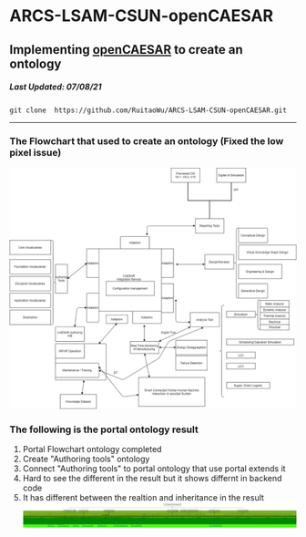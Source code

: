 # ARCS-LSAM-CSUN-openCAESAR
## Implementing [openCAESAR](https://github.com/opencaesar) to create an ontology
##### *Last Updated: 07/08/21*
```
git clone  https://github.com/RuitaoWu/ARCS-LSAM-CSUN-openCAESAR.git
```
---
### The Flowchart that used to create an ontology (Fixed the low pixel issue)
![Flowchart](https://github.com/RuitaoWu/ARCS-LSAM-CSUN-openCAESAR/blob/main/image/uml.jpg)
### The following is the portal ontology result
1. Portal Flowchart ontology completed
2. Create "Authoring tools" ontology
3. Connect "Authoring tools" to portal ontology that use portal extends it
4. Hard to see the different in the result but it shows differnt in backend code
5. It has different between the realtion and inheritance in the result
![Demo](https://github.com/RuitaoWu/ARCS-LSAM-CSUN-openCAESAR/blob/main/image/oml-demo-1.jpg)
